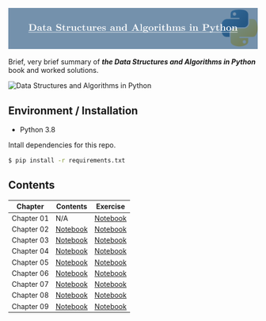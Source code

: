 <div align="center">

![logo](assets/logo.png)

</div>

Brief, very brief summary of ***the Data Structures and Algorithms in Python*** book and worked solutions.

![Data Structures and Algorithms in Python](https://media.wiley.com/product_data/coverImage300/75/11182902/1118290275.jpg)

## Environment / Installation

* Python 3.8

Intall dependencies for this repo.

```bash
$ pip install -r requirements.txt
```

## Contents

|Chapter|Contents|Exercise|
|---|---|---|
|Chapter 01| N/A |[Notebook](https://nbviewer.jupyter.org/github/jihoonerd/Data_Structures_and_Algorithms_in_Python/blob/master/Exercises/Chapter_01.ipynb)|
|Chapter 02|[Notebook](https://github.com/jihoonerd/Data_Structures_and_Algorithms_in_Python/blob/main/Contents/Chapter_02.ipynb)|[Notebook](https://github.com/jihoonerd/Data_Structures_and_Algorithms_in_Python/blob/main/Exercises/Chapter_02.ipynb)|
|Chapter 03|[Notebook](https://nbviewer.jupyter.org/github/jihoonerd/Data_Structures_and_Algorithms_in_Python/blob/master/Contents/Chapter_03.ipynb)|[Notebook](https://nbviewer.jupyter.org/github/jihoonerd/Data_Structures_and_Algorithms_in_Python/blob/master/Exercises/Chapter_03.ipynb)|
|Chapter 04|[Notebook](https://nbviewer.jupyter.org/github/jihoonerd/Data_Structures_and_Algorithms_in_Python/blob/master/Contents/Chapter_04.ipynb)|[Notebook](https://nbviewer.jupyter.org/github/jihoonerd/Data_Structures_and_Algorithms_in_Python/blob/master/Exercises/Chapter_04.ipynb)|
|Chapter 05|[Notebook](https://nbviewer.jupyter.org/github/jihoonerd/Data_Structures_and_Algorithms_in_Python/blob/master/Contents/Chapter_05.ipynb)|[Notebook](https://nbviewer.jupyter.org/github/jihoonerd/Data_Structures_and_Algorithms_in_Python/blob/master/Exercises/Chapter_05.ipynb)|
|Chapter 06|[Notebook](https://nbviewer.jupyter.org/github/jihoonerd/Data_Structures_and_Algorithms_in_Python/blob/master/Contents/Chapter_06.ipynb)|[Notebook](https://nbviewer.jupyter.org/github/jihoonerd/Data_Structures_and_Algorithms_in_Python/blob/master/Exercises/Chapter_06.ipynb)|
|Chapter 07|[Notebook](https://nbviewer.jupyter.org/github/jihoonerd/Data_Structures_and_Algorithms_in_Python/blob/master/Contents/Chapter_07.ipynb)|[Notebook](https://nbviewer.jupyter.org/github/jihoonerd/Data_Structures_and_Algorithms_in_Python/blob/master/Exercises/Chapter_07.ipynb)|
|Chapter 08|[Notebook](https://nbviewer.jupyter.org/github/jihoonerd/Data_Structures_and_Algorithms_in_Python/blob/master/Contents/Chapter_08.ipynb)|[Notebook](https://nbviewer.jupyter.org/github/jihoonerd/Data_Structures_and_Algorithms_in_Python/blob/master/Exercises/Chapter_08.ipynb)|
|Chapter 09|[Notebook](https://nbviewer.jupyter.org/github/jihoonerd/Data_Structures_and_Algorithms_in_Python/blob/master/Contents/Chapter_09.ipynb)|[Notebook](https://nbviewer.jupyter.org/github/jihoonerd/Data_Structures_and_Algorithms_in_Python/blob/master/Exercises/Chapter_09.ipynb)|